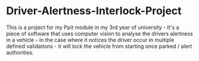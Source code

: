 # Driver-Alertness-Interlock-Project
This is a project for my Ppit module in my 3rd year of university - It's a piece of software that uses computer vision to analyse the drivers alertness in a vehicle - in the case where it notices the driver occur in multiple defined validations - it will lock the vehicle from starting once parked / alert authorities.
